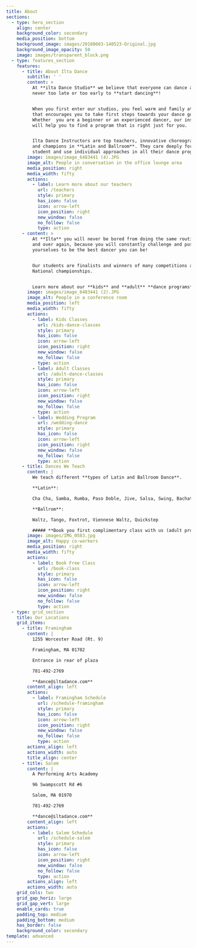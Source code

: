 ```yaml
---
title: About
sections:
  - type: hero_section
    align: center
    background_color: secondary
    media_position: bottom
    background_image: images/20180603-140523-Original.jpg
    background_image_opacity: 50
    image: images/transparent_block.png
  - type: features_section
    features:
      - title: About Ilta Dance
        subtitle: ' '
        content: >
          At **ilta Dance Studio** we believe that everyone can dance and it's
          never too late or too early to **start dancing**!


          When you first enter our studios, you feel warm and family atmosphere
          that encourages you to take first steps towards your dance goals.
          Whether  you are a beginner or an experienced dancer, our instructors
          will help you to find a program that is right just for you.


          Ilta Dance Instructors are top teachers, innovative choreographers,
          and champions in **Latin and Ballroom**. They care deeply for each
          student and use individual approaches in all their dance programs.
        image: images/image_6483441 (4).JPG
        image_alt: People in conversation in the office lounge area
        media_position: right
        media_width: fifty
        actions:
          - label: Learn more about our teachers
            url: /teachers
            style: primary
            has_icon: false
            icon: arrow-left
            icon_position: right
            new_window: false
            no_follow: false
            type: action
      - content: >
          At **Ilta** you will never be bored from doing the same routine over
          and over again, because you will constantly challenge and push
          yourselves to be the best dancer you can be!


          Our students are finalists and winners of many competitions and
          National championships.


          Learn more about our **kids** and **adult** **dance programs**.
        image: images/image_6483441 (2).JPG
        image_alt: People in a conference room
        media_position: left
        media_width: fifty
        actions:
          - label: Kids Classes
            url: /kids-dance-classes
            style: primary
            has_icon: false
            icon: arrow-left
            icon_position: right
            new_window: false
            no_follow: false
            type: action
          - label: Adult Classes
            url: /adult-dance-classes
            style: primary
            has_icon: false
            icon: arrow-left
            icon_position: right
            new_window: false
            no_follow: false
            type: action
          - label: Wedding Program
            url: /wedding-dance
            style: primary
            has_icon: false
            icon: arrow-left
            icon_position: right
            new_window: false
            no_follow: false
            type: action
      - title: Dances We Teach
        content: |
          We teach different **types of Latin and Ballroom Dance**.

          **Latin**:

          Cha Cha, Samba, Rumba, Paso Doble, Jive, Salsa, Swing, Bachata

          **Ballrom**:

          Waltz, Tango, Foxtrot, Viennese Waltz, Quickstep

          ##### **Book you first complimentary class with us (adult program)**
        image: images/IMG_0583.jpg
        image_alt: Happy co-workers
        media_position: right
        media_width: fifty
        actions:
          - label: Book Free Class
            url: /book-class
            style: primary
            has_icon: false
            icon: arrow-left
            icon_position: right
            new_window: false
            no_follow: false
            type: action
  - type: grid_section
    title: Our Locations
    grid_items:
      - title: Framingham
        content: |
          1255 Worcester Road (Rt. 9)

          Framingham, MA 01702

          Entrance in rear of plaza

          781-492-2769

          **dance@iltadance.com**
        content_align: left
        actions:
          - label: Framingham Schedule
            url: /schedule-framingham
            style: primary
            has_icon: false
            icon: arrow-left
            icon_position: right
            new_window: false
            no_follow: false
            type: action
        actions_align: left
        actions_width: auto
        title_align: center
      - title: Salem
        content: |
          A Performing Arts Academy

          96 Swampscott Rd #6

          Salem, MA 01970

          781-492-2769

          **dance@iltadance.com**
        content_align: left
        actions:
          - label: Salem Schedule
            url: /schedule-salem
            style: primary
            has_icon: false
            icon: arrow-left
            icon_position: right
            new_window: false
            no_follow: false
            type: action
        actions_align: left
        actions_width: auto
    grid_cols: two
    grid_gap_horiz: large
    grid_gap_vert: large
    enable_cards: true
    padding_top: medium
    padding_bottom: medium
    has_border: false
    background_color: secondary
template: advanced
---
```


